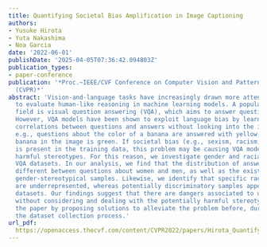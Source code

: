 ```yaml
---
title: Quantifying Societal Bias Amplification in Image Captioning
authors:
- Yusuke Hirota
- Yuta Nakashima
- Noa Garcia
date: '2022-06-01'
publishDate: '2025-04-05T07:36:42.094803Z'
publication_types:
- paper-conference
publication: '*Proc.~IEEE/CVF Conference on Computer Vision and Pattern Recognition
  (CVPR)*'
abstract: 'Vision-and-language tasks have increasingly drawn more attention as a means
  to evaluate human-like reasoning in machine learning models. A popular task in the
  field is visual question answering (VQA), which aims to answer questions about images.
  However, VQA models have been shown to exploit language bias by learning the statistical
  correlations between questions and answers without looking into the image content:
  e.g., questions about the color of a banana are answered with yellow, even if the
  banana in the image is green. If societal bias (e.g., sexism, racism, ableism, etc.)
  is present in the training data, this problem may be causing VQA models to learn
  harmful stereotypes. For this reason, we investigate gender and racial bias in five
  VQA datasets. In our analysis, we find that the distribution of answers is highly
  different between questions about women and men, as well as the existence of detrimental
  gender-stereotypical samples. Likewise, we identify that specific race-related attributes
  are underrepresented, whereas potentially discriminatory samples appear in the analyzed
  datasets. Our findings suggest that there are dangers associated to using VQA datasets
  without considering and dealing with the potentially harmful stereotypes. We conclude
  the paper by proposing solutions to alleviate the problem before, during, and after
  the dataset collection process.'
url_pdf: 
  https://openaccess.thecvf.com/content/CVPR2022/papers/Hirota_Quantifying_Societal_Bias_Amplification_in_Image_Captioning_CVPR_2022_paper.pdf
---
```

